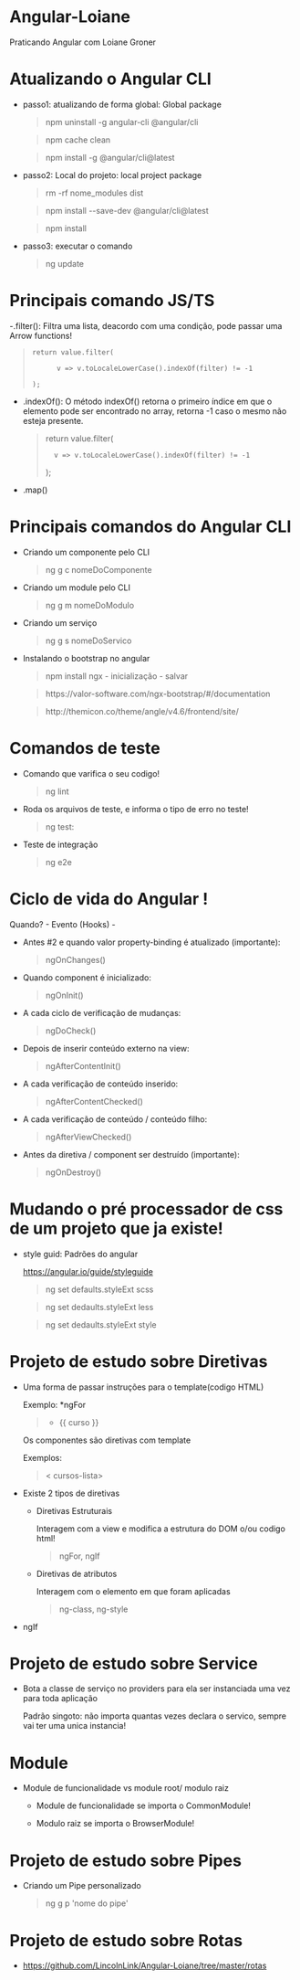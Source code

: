 # Angular-Loiane
Praticando Angular com Loiane Groner

# Atualizando o Angular CLI

- passo1: atualizando de forma global: Global package

  <blockquote>npm uninstall -g angular-cli @angular/cli</blockquote>
  <blockquote>npm cache clean</blockquote>
  <blockquote>npm install -g @angular/cli@latest</blockquote>

- passo2: Local do projeto: local project package

  <blockquote>rm -rf nome_modules dist</blockquote>
  <blockquote>npm install --save-dev @angular/cli@latest</blockquote>
  <blockquote>npm install</blockquote>

- passo3: executar o comando

  <blockquote> ng update</blockquote>

# Principais  comando JS/TS

-.filter(): Filtra uma lista, deacordo com uma condição, pode passar uma Arrow functions!

  <blockquote>

    return value.filter(

          v => v.toLocaleLowerCase().indexOf(filter) != -1

    );

  </blockquote> 

- .indexOf(): O método indexOf() retorna o primeiro índice em que o elemento pode ser encontrado no array, retorna -1 caso o mesmo não esteja presente.

  <blockquote> 

    return value.filter(

        v => v.toLocaleLowerCase().indexOf(filter) != -1

    );

  </blockquote> 

- .map()



# Principais comandos do Angular CLI

- Criando um componente pelo CLI

  <blockquote> ng g c nomeDoComponente </blockquote> 

- Criando um module pelo CLI

  <blockquote> ng g m nomeDoModulo</blockquote> 

- Criando um serviço 

  <blockquote> ng g s nomeDoServico</blockquote> 

- Instalando o bootstrap no angular

  <blockquote> npm install ngx - inicialização - salvar </blockquote> 

  <blockquote> https://valor-software.com/ngx-bootstrap/#/documentation </blockquote> 

  <blockquote> http://themicon.co/theme/angle/v4.6/frontend/site/</blockquote> 



# Comandos de teste

- Comando que varifica o seu codigo!

  <blockquote> ng lint </blockquote>

- Roda os arquivos de teste, e informa o tipo de erro no teste!

  <blockquote> ng test: </blockquote>

- Teste de integração

  <blockquote> ng e2e</blockquote>



# Ciclo de vida do Angular ! 

  Quando? - Evento (Hooks) -

- Antes #2 e quando valor property-binding é atualizado (importante):

    <blockquote> ngOnChanges() </blockquote> 

- Quando component é inicializado:

    <blockquote> ngOnInit()</blockquote>

- A cada ciclo de verificação de mudanças:

    <blockquote> ngDoCheck()</blockquote>

- Depois de inserir conteúdo externo na view:

  <blockquote> ngAfterContentInit()</blockquote>

- A cada verificação de conteúdo inserido:

  <blockquote> ngAfterContentChecked()</blockquote>

- A cada verificação de conteúdo / conteúdo filho: 

  <blockquote> ngAfterViewChecked()</blockquote> 

- Antes da diretiva / component ser destruído (importante):

  <blockquote> ngOnDestroy()</blockquote>



# Mudando o pré processador de css de um projeto que ja existe!

- style guid: Padrões do angular

  https://angular.io/guide/styleguide
  
  <blockquote>ng set defaults.styleExt scss</blockquote>

  <blockquote>ng set dedaults.styleExt less</blockquote>

  <blockquote>ng set dedaults.styleExt style</blockquote>



# Projeto de estudo sobre Diretivas

- Uma forma de passar instruções para o template(codigo HTML)

  Exemplo: *ngFor

  <blockquote>

    <ul>
      <li *ngFor="let curso of cursos">
      {{ curso }}
      </li>
    </ul>

  </blockquote> 

  Os componentes são diretivas com template

  Exemplos:
  <blockquote>
    < cursos-lista></ cursos-lista>
  </blockquote>

- Existe 2 tipos de diretivas 

  - Diretivas Estruturais

    Interagem com a view e modifica a estrutura do DOM o/ou codigo html! 

    <blockquote>
      ngFor, ngIf
    </blockquote>

  - Diretivas de atributos

    Interagem com o elemento em que foram aplicadas

    <blockquote>
      ng-class, ng-style
    </blockquote>


- ngIf



# Projeto de estudo sobre Service

- Bota a classe de serviço no providers para ela ser instanciada uma vez para toda aplicação

  Padrão singoto: não importa quantas vezes declara o servico, sempre vai ter uma unica instancia!


# Module

- Module de funcionalidade vs module root/ modulo raiz

  - Module de funcionalidade se importa o CommonModule!

  - Modulo raiz se importa o BrowserModule!


# Projeto de estudo sobre Pipes

- Criando um Pipe personalizado

  <blockquote>

    ng g p 'nome do pipe'

  </blockquote>


# Projeto de estudo sobre Rotas

- https://github.com/LincolnLink/Angular-Loiane/tree/master/rotas










